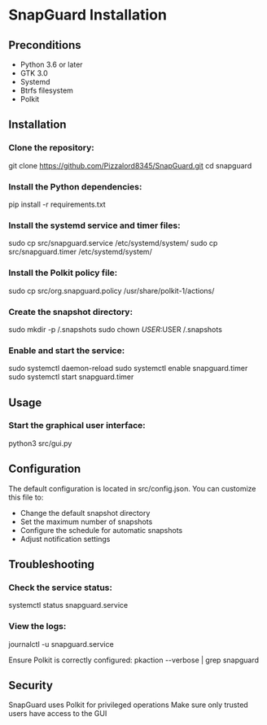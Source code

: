 # SnapGuard Installation

## Preconditions

- Python 3.6 or later  
- GTK 3.0  
- Systemd  
- Btrfs filesystem  
- Polkit  

## Installation

### Clone the repository:
   git clone https://github.com/Pizzalord8345/SnapGuard.git
cd snapguard
   
### Install the Python dependencies:
pip install -r requirements.txt

### Install the systemd service and timer files:
sudo cp src/snapguard.service /etc/systemd/system/
sudo cp src/snapguard.timer /etc/systemd/system/

### Install the Polkit policy file:
sudo cp src/org.snapguard.policy /usr/share/polkit-1/actions/

### Create the snapshot directory:
sudo mkdir -p /.snapshots
sudo chown $USER:$USER /.snapshots

### Enable and start the service:
sudo systemctl daemon-reload
sudo systemctl enable snapguard.timer
sudo systemctl start snapguard.timer

## Usage

### Start the graphical user interface:
python3 src/gui.py

## Configuration
The default configuration is located in src/config.json.
You can customize this file to:
- Change the default snapshot directory
- Set the maximum number of snapshots
- Configure the schedule for automatic snapshots
- Adjust notification settings

## Troubleshooting
### Check the service status:
systemctl status snapguard.service

### View the logs:
journalctl -u snapguard.service

Ensure Polkit is correctly configured:
pkaction --verbose | grep snapguard

## Security
SnapGuard uses Polkit for privileged operations
Make sure only trusted users have access to the GUI

